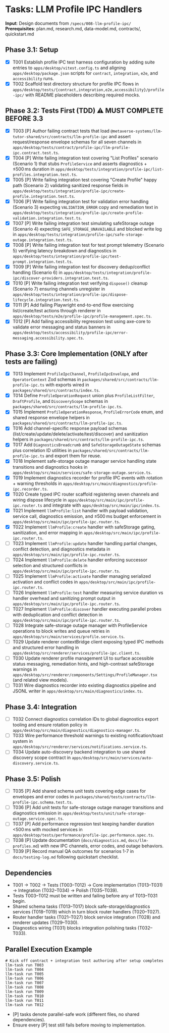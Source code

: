 # Tasks: LLM Profile IPC Handlers

**Input**: Design documents from `/specs/008-llm-profile-ipc/`  
**Prerequisites**: plan.md, research.md, data-model.md, contracts/, quickstart.md

## Phase 3.1: Setup
- [x] T001 Establish profile IPC test harness configuration by adding suite entries to `apps/desktop/vitest.config.ts` and aligning `apps/desktop/package.json` scripts for `contract`, `integration`, `e2e`, and `accessibility` runs.
- [x] T002 Scaffold test directory structure for profile IPC flows in `apps/desktop/tests/{contract,integration,e2e,accessibility}/profile-ipc/` with README placeholders describing required mocks.

## Phase 3.2: Tests First (TDD) ⚠️ MUST COMPLETE BEFORE 3.3
- [x] T003 [P] Author failing contract tests that load `@metaverse-systems/llm-tutor-shared/src/contracts/llm-profile-ipc` and assert request/response envelope schemas for all seven channels in `apps/desktop/tests/contract/profile-ipc/llm-profile-ipc.contract.test.ts`.
- [x] T004 [P] Write failing integration test covering "List Profiles" scenario (Scenario 1) that stubs `ProfileService` and asserts diagnostics + ≤500 ms duration in `apps/desktop/tests/integration/profile-ipc/list-profiles.integration.test.ts`.
- [x] T005 [P] Write failing integration test covering "Create Profile" happy path (Scenario 2) validating sanitized response fields in `apps/desktop/tests/integration/profile-ipc/create-profile.integration.test.ts`.
- [x] T006 [P] Write failing integration test for validation error handling (Scenario 3) expecting `VALIDATION_ERROR` copy and remediation text in `apps/desktop/tests/integration/profile-ipc/create-profile-validation.integration.test.ts`.
- [x] T007 [P] Write failing integration test simulating safeStorage outage (Scenario 4) expecting `SAFE_STORAGE_UNAVAILABLE` and blocked write log in `apps/desktop/tests/integration/profile-ipc/safe-storage-outage.integration.test.ts`.
- [x] T008 [P] Write failing integration test for test prompt telemetry (Scenario 5) verifying latency breakdown and diagnostics in `apps/desktop/tests/integration/profile-ipc/test-prompt.integration.test.ts`.
- [x] T009 [P] Write failing integration test for discovery dedup/conflict handling (Scenario 6) in `apps/desktop/tests/integration/profile-ipc/discover-providers.integration.test.ts`.
- [x] T010 [P] Write failing integration test verifying `dispose()` cleanup (Scenario 7) ensuring channels unregister in `apps/desktop/tests/integration/profile-ipc/dispose-lifecycle.integration.test.ts`.
- [x] T011 [P] Add failing Playwright end-to-end flow exercising list/create/test actions through renderer in `apps/desktop/tests/e2e/profile-ipc/profile-management.spec.ts`.
- [x] T012 [P] Add failing accessibility regression test using axe-core to validate error messaging and status banners in `apps/desktop/tests/accessibility/profile-ipc/error-messaging.accessibility.spec.ts`.

## Phase 3.3: Core Implementation (ONLY after tests are failing)
- [x] T013 Implement `ProfileIpcChannel`, `ProfileIpcEnvelope`, and `OperatorContext` Zod schemas in `packages/shared/src/contracts/llm-profile-ipc.ts` with exports wired in `packages/shared/src/contracts/index.ts`.
- [x] T014 Define `ProfileOperationRequest` union plus `ProfileListFilter`, `DraftProfile`, and `DiscoveryScope` schemas in `packages/shared/src/contracts/llm-profile-ipc.ts`.
- [x] T015 Implement `ProfileOperationResponse`, `ProfileErrorCode` enum, and shared response envelope helpers in `packages/shared/src/contracts/llm-profile-ipc.ts`.
- [x] T016 Add channel-specific response payload schemas (list/create/update/delete/activate/test/discover) and sanitization helpers in `packages/shared/src/contracts/llm-profile-ipc.ts`.
- [x] T017 Add `DiagnosticsBreadcrumb` and `SafeStorageOutageState` schemas plus correlation ID utilities in `packages/shared/src/contracts/llm-profile-ipc.ts` and export them for reuse.
- [x] T018 Implement safe-storage outage manager service handling state transitions and diagnostics hooks in `apps/desktop/src/main/services/safe-storage-outage.service.ts`.
- [x] T019 Implement diagnostics recorder for profile IPC events with rotation + warning thresholds in `apps/desktop/src/main/diagnostics/profile-ipc.recorder.ts`.
- [x] T020 Create typed IPC router scaffold registering seven channels and wiring dispose lifecycle in `apps/desktop/src/main/ipc/profile-ipc.router.ts` and integrate with `apps/desktop/src/main/ipc/index.ts`.
- [x] T021 Implement `llmProfile:list` handler with payload validation, service call, diagnostics emission, and ≤500 ms budget enforcement in `apps/desktop/src/main/ipc/profile-ipc.router.ts`.
- [x] T022 Implement `llmProfile:create` handler with safeStorage gating, sanitization, and error mapping in `apps/desktop/src/main/ipc/profile-ipc.router.ts`.
- [ ] T023 Implement `llmProfile:update` handler handling partial changes, conflict detection, and diagnostics metadata in `apps/desktop/src/main/ipc/profile-ipc.router.ts`.
- [ ] T024 Implement `llmProfile:delete` handler enforcing successor selection and structured conflicts in `apps/desktop/src/main/ipc/profile-ipc.router.ts`.
- [ ] T025 Implement `llmProfile:activate` handler managing serialized activation and conflict codes in `apps/desktop/src/main/ipc/profile-ipc.router.ts`.
- [ ] T026 Implement `llmProfile:test` handler measuring service duration vs handler overhead and sanitizing prompt output in `apps/desktop/src/main/ipc/profile-ipc.router.ts`.
- [ ] T027 Implement `llmProfile:discover` handler executing parallel probes with deduplication and conflict detection in `apps/desktop/src/main/ipc/profile-ipc.router.ts`.
- [ ] T028 Integrate safe-storage outage manager with ProfileService operations to block writes and queue retries in `apps/desktop/src/main/services/profile.service.ts`.
- [ ] T029 Update renderer contextBridge client exposing typed IPC methods and structured error handling in `apps/desktop/src/renderer/services/profile-ipc.client.ts`.
- [ ] T030 Update renderer profile management UI to surface accessible status messaging, remediation hints, and high-contrast safeStorage warnings in `apps/desktop/src/renderer/components/Settings/ProfileManager.tsx` (and related view models).
- [ ] T031 Wire diagnostics recorder into existing diagnostics pipeline and JSONL writer in `apps/desktop/src/main/diagnostics/index.ts`.

## Phase 3.4: Integration
- [ ] T032 Connect diagnostics correlation IDs to global diagnostics export tooling and ensure rotation policy in `apps/desktop/src/main/diagnostics/diagnostics-manager.ts`.
- [ ] T033 Wire performance threshold warnings to existing notification/toast system in `apps/desktop/src/renderer/services/notifications.service.ts`.
- [ ] T034 Update auto-discovery backend integration to use shared discovery scope contract in `apps/desktop/src/main/services/auto-discovery.service.ts`.

## Phase 3.5: Polish
- [ ] T035 [P] Add shared schema unit tests covering edge cases for envelopes and error codes in `packages/shared/tests/contracts/llm-profile-ipc.schema.test.ts`.
- [ ] T036 [P] Add unit tests for safe-storage outage manager transitions and diagnostics emission in `apps/desktop/tests/unit/safe-storage-outage.service.spec.ts`.
- [ ] T037 [P] Add performance regression test keeping handler duration <500 ms with mocked services in `apps/desktop/tests/performance/profile-ipc.performance.spec.ts`.
- [ ] T038 [P] Update documentation (`docs/diagnostics.md`, `docs/llm-profiles.md`) with new IPC channels, error codes, and outage behaviors.
- [ ] T039 [P] Record manual QA outcomes for scenarios 1-7 in `docs/testing-log.md` following quickstart checklist.

## Dependencies
- T001 → T002 → Tests (T003–T012) → Core implementation (T013–T031) → Integration (T032–T034) → Polish (T035–T039).
- Tests T003–T012 must be written and failing before any of T013–T031 begin.
- Shared schema tasks (T013–T017) block safe-storage/diagnostics services (T018–T019) which in turn block router handlers (T020–T027).
- Router handler tasks (T021–T027) block service integration (T028) and renderer updates (T029–T030).
- Diagnostics wiring (T031) blocks integration polishing tasks (T032–T033).

## Parallel Execution Example
```
# Kick off contract + integration test authoring after setup completes
llm-task run T003
llm-task run T004
llm-task run T005
llm-task run T006
llm-task run T007
llm-task run T008
llm-task run T009
llm-task run T010
llm-task run T011
llm-task run T012
```

- [P] tasks denote parallel-safe work (different files, no shared dependencies).
- Ensure every [P] test still fails before moving to implementation.
